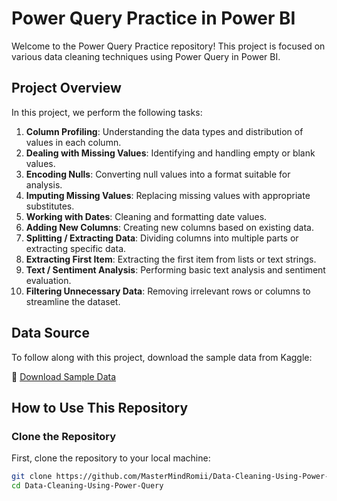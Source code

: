 # Power Query Practice in Power BI

Welcome to the Power Query Practice repository! This project is focused on various data cleaning techniques using Power Query in Power BI. 

## Project Overview

In this project, we perform the following tasks:

1. **Column Profiling**: Understanding the data types and distribution of values in each column.
2. **Dealing with Missing Values**: Identifying and handling empty or blank values.
3. **Encoding Nulls**: Converting null values into a format suitable for analysis.
4. **Imputing Missing Values**: Replacing missing values with appropriate substitutes.
5. **Working with Dates**: Cleaning and formatting date values.
6. **Adding New Columns**: Creating new columns based on existing data.
7. **Splitting / Extracting Data**: Dividing columns into multiple parts or extracting specific data.
8. **Extracting First Item**: Extracting the first item from lists or text strings.
9. **Text / Sentiment Analysis**: Performing basic text analysis and sentiment evaluation.
10. **Filtering Unnecessary Data**: Removing irrelevant rows or columns to streamline the dataset.

## Data Source

To follow along with this project, download the sample data from Kaggle:

📁 [Download Sample Data](https://www.kaggle.com/datasets/shiva...)

## How to Use This Repository

### Clone the Repository

First, clone the repository to your local machine:

```bash
git clone https://github.com/MasterMindRomii/Data-Cleaning-Using-Power-Query
cd Data-Cleaning-Using-Power-Query

